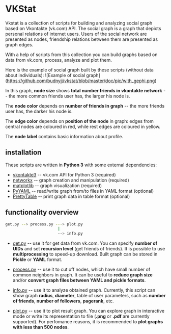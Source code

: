 # VKStat

Vkstat is a collection of scripts for building and analyzing social graph based
on Vkontakte (vk.com) API.
The social graph is a graph that depicts personal relations of internet users.
Users of the social network are presented as nodes,
friendship relations between them are presented as graph edges.

With a help of scripts from this collection you can build graphs based on
data from vk.com, process, analyze and plot them.

Here is the example of social graph built by these scripts (without data about individuals):
![Example of social graph]
(https://github.com/budnyjj/vkstat/blob/master/doc/pic/with_gephi.png)

In this graph, **node size** shows **total number friends in vkontakte network** --
the more common friends user has, the larger his node is.

The **node color** depends on **number of friends in graph** -- 
the more friends user has, the darker his node is.

The **edge color** depends on **position of the node** in graph: edges from central nodes are coloured in
red, while rest edges are coloured in yellow.

The **node label** contains basic information about profile.

## installation

These scripts are written in **Python 3** with some external dependencies:
* [vkontakte3](https://github.com/budnyjj/vkontakte3) --
vk.com API for Python 3 (required)
* [networkx](https://networkx.github.io/) --
graph creation and manipulation (required)
* [matplotlib](http://matplotlib.org/) --
graph visualization (required)
* [PyYAML](https://pypi.python.org/pypi/PyYAML) --
read/write graph from/to files in YAML format (optional)
* [PrettyTable](https://pypi.python.org/pypi/PrettyTable) --
print graph data in table format (optional)

## functionality overview

```bash
get.py --> process.py ---> plot.py
                       |
                       --> info.py
```

* [get.py](https://github.com/budnyjj/vkstat/blob/master/get.py) --
  use it for get data from vk.com.
  You can specify **number of UIDs** and set **recursion level**
  (get friends of friends). 
  It is possible to use **multiprocessing** to speed-up download.
  Built graph can be stored in **Pickle** or **YAML** format.

* [process.py](https://github.com/budnyjj/vkstat/blob/master/process.py) --
  use it to cut off nodes, which have small number of common neighbors in graph.
  It can be useful to **reduce graph size** 
  and/or **convert graph files between YAML and pickle formats**.

* [info.py](https://github.com/budnyjj/vkstat/blob/master/info.py) --
  use it to analyze obtained graph.
  Currently, this script can show graph **radius**, **diameter**,
  table of user parameters, such as
  **number of friends**, **number of followers**, **pagerank**, etc.

* [plot.py](https://github.com/budnyjj/vkstat/blob/master/plot.py) --
  use it to plot result graph.
  You can explore graph in interactive mode or write its representation to file 
  (**.png** or **.pdf** are currently supported). 
  For perfomance reasons, it is recommended to
  **plot graphs with less than 500 nodes**.
